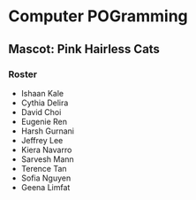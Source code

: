 # Computer POGramming

## Mascot: Pink Hairless Cats


### Roster
* Ishaan Kale
* Cythia Delira
* David Choi
* Eugenie Ren
* Harsh Gurnani
* Jeffrey Lee
* Kiera Navarro
* Sarvesh Mann
* Terence Tan
* Sofia Nguyen
* Geena Limfat
